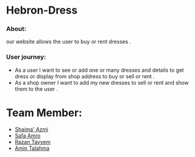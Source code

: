 # Hebron-Dress
### About:
our website allows the user to buy or rent dresses  .
### User journey:
 - As a user I want to see or add one or many dresses and details to get dress or display from shop address to buy or sell or rent .
  - As a shop owner I want to add my new dresses to sell or rent and show them to the user .


# Team Member:
- [Shaima' Azmi](https://github.com/shaima96)
- [Safa Amro](https://github.com/safaaamro)
- [Razan Tayyem](https://github.com/RazanTayyem)
- [Amin Talahma](https://github.com/AminTalahma)

